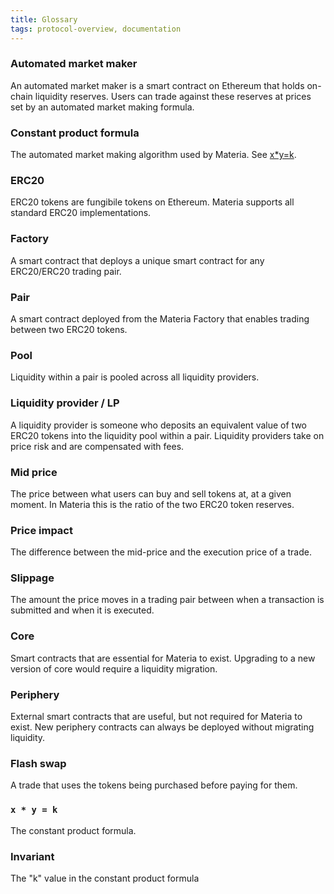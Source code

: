 ```yaml
---
title: Glossary
tags: protocol-overview, documentation
---
```


### Automated market maker

An automated market maker is a smart contract on Ethereum that holds on-chain liquidity reserves. Users can trade against these reserves at prices set by an automated market making formula.

### Constant product formula

The automated market making algorithm used by Materia.
See [x\*y=k](#x--y--k).

### ERC20

ERC20 tokens are fungibile tokens on Ethereum. Materia supports all standard ERC20 implementations.

### Factory

A smart contract that deploys a unique smart contract for any ERC20/ERC20 trading pair.

### Pair

A smart contract deployed from the Materia Factory that enables trading between two ERC20 tokens.

### Pool

Liquidity within a pair is pooled across all liquidity providers.

### Liquidity provider / LP

A liquidity provider is someone who deposits an equivalent value of two ERC20 tokens into the liquidity pool within a pair. Liquidity providers take on price risk and are compensated with fees.

### Mid price

The price between what users can buy and sell tokens at, at a given moment. In Materia this is the ratio of the two ERC20 token reserves.

### Price impact

The difference between the mid-price and the execution price of a trade.

### Slippage

The amount the price moves in a trading pair between when a transaction is submitted and when it is executed.

### Core

Smart contracts that are essential for Materia to exist. Upgrading to a new version of core would require a liquidity migration.

### Periphery

External smart contracts that are useful, but not required for Materia to exist. New periphery contracts can always be deployed without migrating liquidity.

### Flash swap

A trade that uses the tokens being purchased before paying for them.

### `x * y = k`

The constant product formula.

### Invariant

The "k" value in the constant product formula
